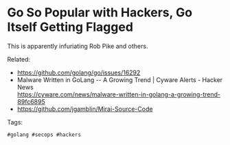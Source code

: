 # Go So Popular with Hackers, Go Itself Getting Flagged

This is apparently infuriating Rob Pike and others.

Related:

* <https://github.com/golang/go/issues/16292>
* Malware Written in GoLang -- A Growing Trend \| Cyware Alerts - Hacker News  
  <https://cyware.com/news/malware-written-in-golang-a-growing-trend-89fc6895>
* <https://github.com/jgamblin/Mirai-Source-Code>

Tags:

    #golang #secops #hackers
